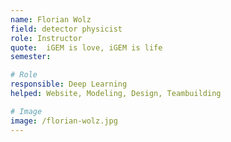 ```yaml
---
name: Florian Wolz 
field: detector physicist
role: Instructor
quote:  iGEM is love, iGEM is life
semester: 

# Role
responsible: Deep Learning 
helped: Website, Modeling, Design, Teambuilding 

# Image
image: /florian-wolz.jpg
---
```

